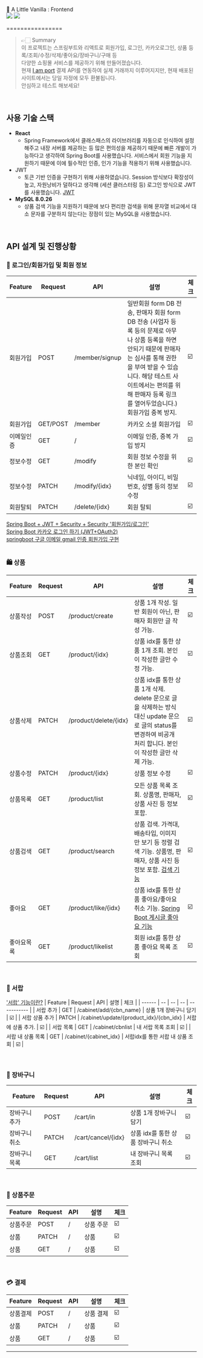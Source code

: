 🍦 A Little Vanilla : Frontend
<br />
<img src="https://img.shields.io/badge/React-61DAFB?style=for-the-badge&logo=React&logoColor=white">
<img src="https://img.shields.io/badge/Jenkins-D24939?style=for-the-badge&logo=Jenkins&logoColor=white">

================

> 👉🏻 Summary <br />
> 이 프로젝트는 스프링부트와 리액트로 회원가입, 로그인, 카카오로그인, 상품 등록/조회/수정/삭제/좋아요/장바구니/구매 등 <br />
> 다양한 쇼핑몰 서비스를 제공하기 위해 만들어졌습니다. <br />
> 현재 [I am port](https://www.iamport.kr/?gclid=CjwKCAjws8yUBhA1EiwAi_tpEawr0NbpwdG_4bW9KRPVRXXVEdwQ32yO8SyXEhMBfxiqHIml3c8uxhoC2nYQAvD_BwE, "Iamport link") 결제 API를 연동하여 실제 거래까지 이루어지지만, 현재 배포된 사이트에서는 당일 자정에 모두 환불됩니다.<br />
> 안심하고 테스트 해보세요!

<br />

## 사용 기술 스택
+ **React**
  + Spring Framework에서 클래스패스의 라이브러리를 자동으로 인식하여 설정해주고 내장 서버를 제공하는 등 많은 편의성을 제공하기 때문에 빠른 개발이 가능하다고 생각하여 Spring Boot를 사용했습니다.
서비스에서 회원 기능을 지원하기 때문에 이에 필수적인 인증, 인가 기능을 적용하기 위해 사용했습니다.
+ JWT
  + 토큰 기반 인증을 구현하기 위해 사용하였습니다. Session 방식보다 확장성이 높고, 자원낭비가 덜하다고 생각해 (세션 클러스터링 등) 로그인 방식으로 JWT를 사용했습니다. [JWT](https://blog.naver.com/ghdalswl77/222517833354) 
+ **MySQL 8.0.26**
  + 상품 검색 기능을 지원하기 때문에 보다 편리한 검색을 위해 문자열 비교에서 대소 문자를 구분하지 않는다는 장점이 있는 MySQL을 사용했습니다.

<br />

## API 설계 및 진행상황
### 🎩 로그인/회원가입 및 회원 정보
| Feature | Request | API | 설명 | 체크 |
| ------ | -- | -- | -- | ----------- |
| 회원가입 | POST | /member/signup | 일반회원 form DB 전송, 판매자 회원 form DB 전송 (사업자 등록 등의 문제로 아무나 상품 등록을 하면 안되기 때문에 판매자는 심사를 통해 권한을 부여 받을 수 있습니다. 해당 테스트 사이트에서는 편의를 위해 판매자 등록 링크를 열어두었습니다.) 회원가입 중복 방지. | ☑️ |
| 회원가입 | GET/POST | /member | 카카오 소셜 회원가입 | ☑️ |
| 이메일인증 | GET | / | 이메일 인증, 중복 가입 방지 | ☑️ |
| 정보수정 | GET | /modify | 회원 정보 수정을 위한 본인 확인 | ☑️ |
| 정보수정 | PATCH | /modify/{idx} | 닉네임, 아이디, 비밀번호, 성별 등의 정보 수정 | ☑️ |
| 회원탈퇴 | PATCH | /delete/{idx} | 회원 탈퇴 | ☑️ |


[Spring Boot + JWT + Security + Security '회원가입/로그인'](https://blog.naver.com/ghdalswl77/222675846877) <br />
[Spring Boot 카카오 로그인 하기 (JWT+OAuth2)](https://blog.naver.com/ghdalswl77/222711444513) <br />
[springboot 구글 이메일 gmail 인증 회원가입 구현](https://blog.naver.com/ghdalswl77/222739067045) <br />
<br />

### 🛍 상품
| Feature | Request | API | 설명 | 체크 |
| ------ | -- | -- | -- | ----------- |
| 상품작성 | POST | /product/create | 상품 1개 작성. 일반 회원이 아닌, 판매자 회원만 글 작성 가능.  | ☑️ |
| 상품조회 | GET | /product/{idx} | 상품 idx를 통한 상품 1개 조회. 본인이 작성한 글만 수정 가능. | ☑️ |
| 상품삭제 | PATCH | /product/delete/{idx} | 상품 idx를 통한 상품 1개 삭제. delete 문으로 글을 삭제하는 방식 대신 update 문으로 글의 status를 변경하여 비공개 처리 합니다. 본인이 작성한 글만 삭제 가능. | ☑️ |
| 상품수정 | PATCH | /product/{idx} | 상품 정보 수정 | ☑️ |
| 상품목록 | GET | /product/list | 모든 상품 목록 조회. 상품명, 판매자, 상품 사진 등 정보 포함. | ☑️ |
| 상품검색 | GET | /product/search | 상품 검색. 가격대, 배송타입, 이미지만 보기 등 정렬 검색 기능. 상품명, 판매자, 상품 사진 등 정보 포함. [검색 기능](https://blog.naver.com/ghdalswl77/222661721733) | ☑️ |
| 좋아요 | GET | /product/like/{idx} | 상품 idx를 통한 상품 좋아요/좋아요 취소 기능. [Spring Boot 게시글 좋아요 기능](https://blog.naver.com/ghdalswl77/222686567891) | ☑️ |
| 좋아요목록 | GET | /product/likelist | 회원 idx를 통한 상품 좋아요 목록 조회 | ☑️ |
<br />


###  🧺 서랍
['서랍' 기능이란?](https://blog.naver.com/ghdalswl77/222695713878, "link")
| Feature | Request | API | 설명 | 체크 |
| ------ | -- | -- | -- | ----------- |
| 서랍 추가 | GET | /cabinet/add/{cbn_name} | 상품 1개 장바구니 담기 | ☑️ |
| 서랍 상품 추가 | PATCH | /cabinet/update/{product_idx}/{cbn_idx} | 서랍에 상품 추가. | ☑️ |
| 서랍 목록 | GET | /cabinet/cbnlist | 내 서랍 목록 조회 | ☑️ |
| 서랍 내 상품 목록 | GET | /cabinet/{cabinet_idx} | 서랍idx를 통한 서랍 내 상품 조회 | ☑️ |



<br />


### 🛒 장바구니
| Feature | Request | API | 설명 | 체크 |
| ------ | -- | -- | -- | ----------- |
| 장바구니 추가 | POST | /cart/in | 상품 1개 장바구니 담기 | ☑️ |
| 장바구니 취소 | PATCH | /cart/cancel/{idx} | 상품 idx를 통한 상품 장바구니 취소 | ☑️ |
| 장바구니 목록 | GET | /cart/list | 내 장바구니 목록 조회 | ☑️ |
<br />


### 📝 상품주문
| Feature | Request | API | 설명 | 체크 |
| ------ | -- | -- | -- | ----------- |
| 상품주문 | POST | / | 상품 주문 | ☑️ |
| 상품 | PATCH | / | 상품 | ☑️ |
| 상품 | GET | / | 상품 | ☑️ |
<br />

### 💳 결제
| Feature | Request | API | 설명 | 체크 |
| ------ | -- | -- | -- | ----------- |
| 상품결제 | POST | / | 상품 결제 | ☑️ |
| 상품 | PATCH | / | 상품 | ☑️ |
| 상품 | GET | / | 상품 | ☑️ |
<hr />

